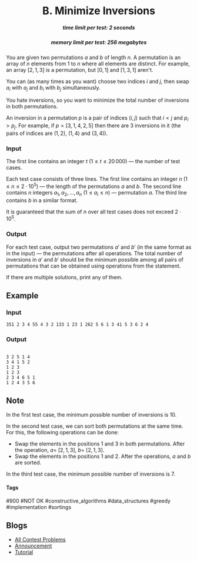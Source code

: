 <h1 style='text-align: center;'> B. Minimize Inversions</h1>

<h5 style='text-align: center;'>time limit per test: 2 seconds</h5>
<h5 style='text-align: center;'>memory limit per test: 256 megabytes</h5>

You are given two permutations $a$ and $b$ of length $n$. A permutation is an array of $n$ elements from $1$ to $n$ where all elements are distinct. For example, an array [$2,1,3$] is a permutation, but [$0,1$] and [$1,3,1$] aren't.

You can (as many times as you want) choose two indices $i$ and $j$, then swap $a_i$ with $a_j$ and $b_i$ with $b_j$ simultaneously. 

You hate inversions, so you want to minimize the total number of inversions in both permutations.

An inversion in a permutation $p$ is a pair of indices $(i, j)$ such that $i < j$ and $p_i > p_j$. For example, if $p=[3,1,4,2,5]$ then there are $3$ inversions in it (the pairs of indices are $(1,2)$, $(1,4)$ and $(3,4)$).

### Input

The first line contains an integer $t$ ($1 \leq t \leq 20\,000$) — the number of test cases.

Each test case consists of three lines. The first line contains an integer $n$ ($1 \leq n \leq 2\cdot10^5$) — the length of the permutations $a$ and $b$. The second line contains $n$ integers $a_1, a_2, \ldots, a_n$ ($1 \leq a_i \leq n$) — permutation $a$. The third line contains $b$ in a similar format. 

It is guaranteed that the sum of $n$ over all test cases does not exceed $2\cdot10^5$.

### Output

For each test case, output two permutations $a'$ and $b'$ (in the same format as in the input) — the permutations after all operations. The total number of inversions in $a'$ and $b'$ should be the minimum possible among all pairs of permutations that can be obtained using operations from the statement.

If there are multiple solutions, print any of them.

## Example

### Input


```text
351 2 3 4 55 4 3 2 133 1 23 1 262 5 6 1 3 41 5 3 6 2 4
```
### Output

```text

3 2 5 1 4
3 4 1 5 2
1 2 3
1 2 3
2 3 4 6 5 1
1 2 4 3 5 6

```
## Note

In the first test case, the minimum possible number of inversions is $10$.

In the second test case, we can sort both permutations at the same time. For this, the following operations can be done:

* Swap the elements in the positions $1$ and $3$ in both permutations. After the operation, $a =$ [$2,1,3$], $b =$ [$2,1,3$].
* Swap the elements in the positions $1$ and $2$. After the operations, $a$ and $b$ are sorted.

In the third test case, the minimum possible number of inversions is $7$.



#### Tags 

#900 #NOT OK #constructive_algorithms #data_structures #greedy #implementation #sortings 

## Blogs
- [All Contest Problems](../Codeforces_Round_922_(Div._2).md)
- [Announcement](../blogs/Announcement.md)
- [Tutorial](../blogs/Tutorial.md)
